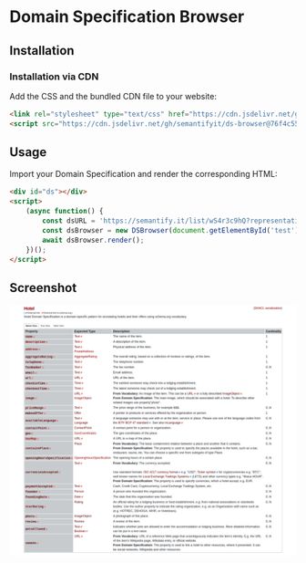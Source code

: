 # Domain Specification Browser

## Installation

### Installation via CDN

Add the CSS and the bundled CDN file to your website:

``` html
<link rel="stylesheet" type="text/css" href="https://cdn.jsdelivr.net/gh/semantifyit/ds-browser@76f4c55/ds-browser.css" />
<script src="https://cdn.jsdelivr.net/gh/semantifyit/ds-browser@76f4c55/dist/ds-browser.min.js">
```

## Usage

Import your Domain Specification and render the corresponding HTML:

``` html
<div id="ds"></div>
<script>
    (async function() {
        const dsURL = 'https://semantify.it/list/wS4r3c9hQ?representation=lean';
        const dsBrowser = new DSBrowser(document.getElementById('test'),'https://semantify.it/ds/rQHgkTdOr');
        await dsBrowser.render();
    })();
</script>
```

## Screenshot

![Example](images/example.png)